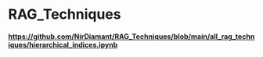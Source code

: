 # RAG_Techniques
#### https://github.com/NirDiamant/RAG_Techniques/blob/main/all_rag_techniques/hierarchical_indices.ipynb